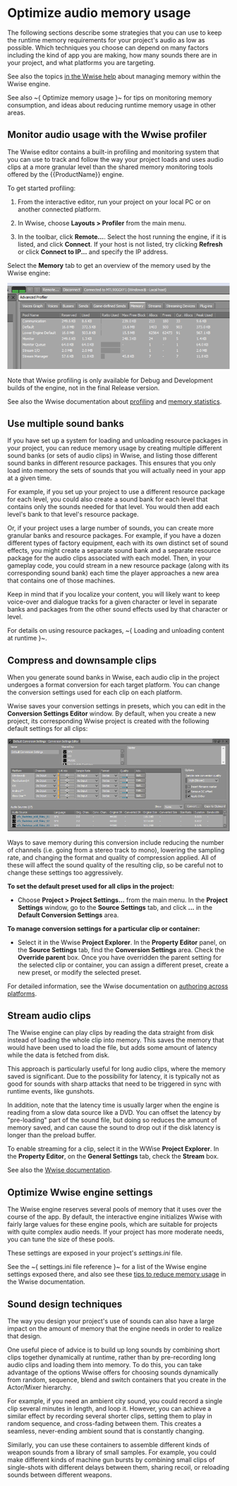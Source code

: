 # Optimize audio memory usage

The following sections describe some strategies that you can use to keep the runtime memory requirements for your project's audio as low as possible. Which techniques you choose can depend on many factors including the kind of app you are making, how many sounds there are in your project, and what platforms you are targeting.

See also the topics [in the Wwise help](https://www.audiokinetic.com/library/2015.1_5418/?source=Help&id=managing_memory_in_wwise) about managing memory within the Wwise engine.

See also ~{ Optimize memory usage }~ for tips on monitoring memory consumption, and ideas about reducing runtime memory usage in other areas.

## Monitor audio usage with the Wwise profiler

The Wwise editor contains a built-in profiling and monitoring system that you can use to track and follow the way your project loads and uses audio clips at a more granular level than the shared memory monitoring tools offered by the {{ProductName}} engine.

To get started profiling:

1.	From the interactive editor, run your project on your local PC or on another connected platform.

2.	In Wwise, choose **Layouts > Profiler** from the main menu.

3.	In the toolbar, click **Remote...**. Select the host running the engine, if it is listed, and click **Connect**. If your host is not listed, try clicking **Refresh** or click **Connect to IP...** and specify the IP address.

Select the **Memory** tab to get an overview of the memory used by the Wwise engine:

![](../images/wwise_profiler_memory.png)

Note that Wwise profiling is only available for Debug and Development builds of the engine, not in the final Release version.

See also the Wwise documentation about [profiling](https://www.audiokinetic.com/library/2015.1.4_5497/?source=Help&id=profiling) and [memory statistics](https://www.audiokinetic.com/library/2015.1.4_5497/?source=Help&id=memory).

## Use multiple sound banks

If you have set up a system for loading and unloading resource packages in your project, you can reduce memory usage by creating multiple different sound banks (or sets of audio clips) in Wwise, and listing those different sound banks in different resource packages. This ensures that you only load into memory the sets of sounds that you will actually need in your app at a given time.

For example, if you set up your project to use a different resource package for each level, you could also create a sound bank for each level that contains only the sounds needed for that level. You would then add each level's bank to that level's resource package.

Or, if your project uses a large number of sounds, you can create more granular banks and resource packages. For example, if you have a dozen different types of factory equipment, each with its own distinct set of sound effects, you might create a separate sound bank and a separate resource package for the audio clips associated with each model. Then, in your gameplay code, you could stream in a new resource package (along with its corresponding sound bank) each time the player approaches a new area that contains one of those machines.

Keep in mind that if you localize your content, you will likely want to keep voice-over and dialogue tracks for a given character or level in separate banks and packages from the other sound effects used by that character or level.

For details on using resource packages, ~{ Loading and unloading content at runtime }~.

## Compress and downsample clips

When you generate sound banks in Wwise, each audio clip in the project undergoes a format conversion for each target platform. You can change the conversion settings used for each clip on each platform.

Wwise saves your conversion settings in presets, which you can edit in the **Conversion Settings Editor** window. By default, when you create a new project, its corresponding Wwise project is created with the following default settings for all clips:

![](../images/wwise_conversion_settings.png)

Ways to save memory during this conversion include reducing the number of channels (i.e. going from a stereo track to mono), lowering the sampling rate, and changing the format and quality of compression applied. All of these will affect the sound quality of the resulting clip, so be careful not to change these settings too aggressively.

**To set the default preset used for all clips in the project:**

-	Choose **Project > Project Settings...** from the main menu. In the **Project Settings** window, go to the **Source Settings** tab, and click **...** in the **Default Conversion Settings** area.

**To manage conversion settings for a particular clip or container:**

-	Select it in the Wwise **Project Explorer**. In the **Property Editor** panel, on the **Source Settings** tab, find the **Conversion Settings** area. Check the **Override parent** box. Once you have overridden the parent setting for the selected clip or container, you can assign a different preset, create a new preset, or modify the selected preset.

For detailed information, see the Wwise documentation on [authoring across platforms](https://www.audiokinetic.com/library/2015.1.4_5497/?source=Help&id=authoring_across_platforms).

## Stream audio clips

The Wwise engine can play clips by reading the data straight from disk instead of loading the whole clip into memory. This saves the memory that would have been used to load the file, but adds some amount of latency while the data is fetched from disk.

This approach is particularly useful for long audio clips, where the memory saved is significant. Due to the possibility for latency, it is typically not as good for sounds with sharp attacks that need to be triggered in sync with runtime events, like gunshots.

In addition, note that the latency time is usually larger when the engine is reading from a slow data source like a DVD. You can offset the latency by "pre-loading" part of the sound file, but doing so reduces the amount of memory saved, and can cause the sound to drop out if the disk latency is longer than the preload buffer.

To enable streaming for a clip, select it in the WWise **Project Explorer**. In the **Property Editor**, on the **General Settings** tab, check the **Stream** box.

See also the [Wwise documentation](https://www.audiokinetic.com/library/2015.1.4_5497/?source=Help&id=streaming_media).

## Optimize Wwise engine settings

The Wwise engine reserves several pools of memory that it uses over the course of the app. By default, the interactive engine initializes Wwise with fairly large values for these engine pools, which are suitable for projects with quite complex audio needs. If your project has more moderate needs, you can tune the size of these pools.

These settings are exposed in your project's *settings.ini* file.

See the ~{ settings.ini file reference }~ for a list of the Wwise engine settings exposed there, and also see these [tips to reduce memory usage](https://www.audiokinetic.com/library/2015.1.4_5497/?source=SDK&id=goingfurther__optimizingmempools__reducing__memory.html) in the Wwise documentation.

## Sound design techniques

The way you design your project's use of sounds can also have a large impact on the amount of memory that the engine needs in order to realize that design.

One useful piece of advice is to build up long sounds by combining short clips together dynamically at runtime, rather than by pre-recording long audio clips and loading them into memory. To do this, you can take advantage of the options Wwise offers for choosing sounds dynamically from random, sequence, blend and switch containers that you create in the Actor/Mixer hierarchy.

For example, if you need an ambient city sound, you could record a single clip several minutes in length, and loop it. However, you can achieve a similar effect by recording several shorter clips, setting them to play in random sequence, and cross-fading between them. This creates a seamless, never-ending ambient sound that is constantly changing.

Similarly, you can use these containers to assemble different kinds of weapon sounds from a library of small samples. For example, you could make different kinds of machine gun bursts by combining small clips of single-shots with different delays between them, sharing recoil, or reloading sounds between different weapons.
